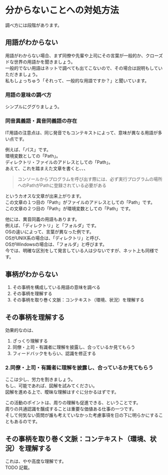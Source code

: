 # 分からないことへの対処方法
調べ方には段階があります。
## 用語がわからない
用語がわからない場合、まず同僚や先輩や上司にその言葉が一般的か、クローズドな世界の用語かを聞きましょう。  
一般的でない用語はネットで調べても出てこないので、その場合は説明もしていただきましょう。  
私もしょっちゅう「それって、一般的な用語ですか？」と聞いています。  

### 用語の意味の調べ方
シンプルにググりましょう。

### 同音異義語・異音同義語の存在
IT用語の注意点は、同じ発音でもコンテキストによって、意味が異なる用語が多い点です。

例えば、「パス」です。  
環境変数としての「Path」。   
ディレクトリ・ファイルのアドレスとしての「Path」。  
あえて、これを踏まえた文章を書くと、、、
> コンソールからプログラムを呼び出す際には、必ず実行プログラムの場所へのPathがPathに登録されている必要がある

というカオスな文章が出来上がります。  
この文章の１つ目の「Path」がファイルのアドレスとしての「Path」です。  
この文章の２つ目の「Path」が環境変数としての「Path」です。

他には、異音同義の用語もあります。  
例えば、「ディレクトリ」と「フォルダ」です。  
OSの違いによって、言葉が異なった例です。  
OSがUNIX系の場合は、「ディレクトリ」と呼び、  
OSがWindowsの場合は、「フォルダ」と呼びます。  
今では、明確な区別をして発言している人は少ないですが、ネット上も同様です。

## 事柄がわからない
1. その事柄を構成している用語の意味を調べる
2. その事柄を理解する
3. その事柄を取り巻く文脈：コンテキスト（環境、状況）を理解する

## その事柄を理解する
効果的なのは、

1. ざっくり理解する
2. 同僚・上司・有識者に理解を披露し、合っているか見てもらう
3. フィードバックをもらい、認識を修正する

### 2.同僚・上司・有識者に理解を披露し、合っているか見てもらう
ここは少し、労力を割きましょう。  
もし、可能であれば、図解を試みてください。  
図解を進める上で、曖昧な理解はすぐに分かるはずです。  

この活動のポイントは、周りの理解も促進できる、ということです。  
周りの共通認識を醸成することは重要な価値ある仕事の一つです。  
そして何気ない質問が誰も考えていなかった考慮事項を日の下に明らかにすることもあるのです。

## その事柄を取り巻く文脈：コンテキスト（環境、状況）を理解する
これは、やや高度な理解です。  
TODO 記載。